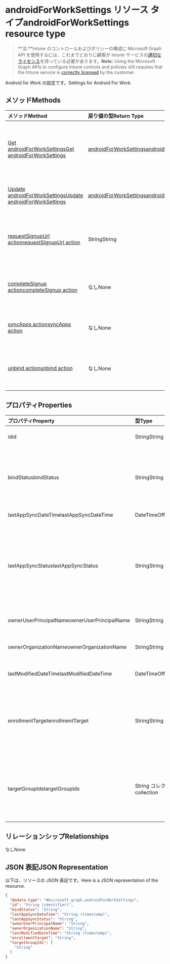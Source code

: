 # <a name="androidforworksettings-resource-type"></a><span data-ttu-id="63047-101">androidForWorkSettings リソース タイプ</span><span class="sxs-lookup"><span data-stu-id="63047-101">androidForWorkSettings resource type</span></span>

> <span data-ttu-id="63047-102">**注:**Intune のコントロールおよびポリシーの構成に Microsoft Graph API を使用するには、これまでどおりに顧客が Intune サービスの[適切なライセンス](https://go.microsoft.com/fwlink/?linkid=839381)を持っている必要があります。</span><span class="sxs-lookup"><span data-stu-id="63047-102">**Note:** Using the Microsoft Graph APIs to configure Intune controls and policies still requires that the Intune service is [correctly licensed](https://go.microsoft.com/fwlink/?linkid=839381) by the customer.</span></span>

<span data-ttu-id="63047-103">Android for Work の設定です。</span><span class="sxs-lookup"><span data-stu-id="63047-103">Settings for Android For Work.</span></span>
## <a name="methods"></a><span data-ttu-id="63047-104">メソッド</span><span class="sxs-lookup"><span data-stu-id="63047-104">Methods</span></span>
|<span data-ttu-id="63047-105">メソッド</span><span class="sxs-lookup"><span data-stu-id="63047-105">Method</span></span>|<span data-ttu-id="63047-106">戻り値の型</span><span class="sxs-lookup"><span data-stu-id="63047-106">Return Type</span></span>|<span data-ttu-id="63047-107">説明</span><span class="sxs-lookup"><span data-stu-id="63047-107">Description</span></span>|
|:---|:---|:---|
|[<span data-ttu-id="63047-108">Get androidForWorkSettings</span><span class="sxs-lookup"><span data-stu-id="63047-108">Get androidForWorkSettings</span></span>](../api/intune_androidforwork_androidforworksettings_get.md)|[<span data-ttu-id="63047-109">androidForWorkSettings</span><span class="sxs-lookup"><span data-stu-id="63047-109">androidForWorkSettings</span></span>](../resources/intune_androidforwork_androidforworksettings.md)|<span data-ttu-id="63047-110">[androidForWorkSettings](../resources/intune_androidforwork_androidforworksettings.md) オブジェクトのプロパティとリレーションシップを読み取ります。</span><span class="sxs-lookup"><span data-stu-id="63047-110">Read properties and relationships of [plannerTaskDetails](../resources/intune_androidforwork_androidforworksettings.md) object.</span></span>|
|[<span data-ttu-id="63047-111">Update androidForWorkSettings</span><span class="sxs-lookup"><span data-stu-id="63047-111">Update androidForWorkSettings</span></span>](../api/intune_androidforwork_androidforworksettings_update.md)|[<span data-ttu-id="63047-112">androidForWorkSettings</span><span class="sxs-lookup"><span data-stu-id="63047-112">androidForWorkSettings</span></span>](../resources/intune_androidforwork_androidforworksettings.md)|<span data-ttu-id="63047-113">[androidForWorkSettings](../resources/intune_androidforwork_androidforworksettings.md) オブジェクトのプロパティを更新します。</span><span class="sxs-lookup"><span data-stu-id="63047-113">Update the properties of a [calendar](../resources/intune_androidforwork_androidforworksettings.md) object.</span></span>|
|[<span data-ttu-id="63047-114">requestSignupUrl action</span><span class="sxs-lookup"><span data-stu-id="63047-114">requestSignupUrl action</span></span>](../api/intune_androidforwork_androidforworksettings_requestsignupurl.md)|<span data-ttu-id="63047-115">String</span><span class="sxs-lookup"><span data-stu-id="63047-115">String</span></span>|<span data-ttu-id="63047-116">Android for Work 管理の登録に使用されるサインアップ URL を生成します。</span><span class="sxs-lookup"><span data-stu-id="63047-116">Generates a sign-up URL that is used to enroll in Android for Work management.</span></span>|
|[<span data-ttu-id="63047-117">completeSignup action</span><span class="sxs-lookup"><span data-stu-id="63047-117">completeSignup action</span></span>](../api/intune_androidforwork_androidforworksettings_completesignup.md)|<span data-ttu-id="63047-118">なし</span><span class="sxs-lookup"><span data-stu-id="63047-118">None</span></span>|<span data-ttu-id="63047-119">Android for Work 管理用のサインアップのフローを完了します。</span><span class="sxs-lookup"><span data-stu-id="63047-119">Completes the sign-up flow for Android for Work management.</span></span>|
|[<span data-ttu-id="63047-120">syncApps action</span><span class="sxs-lookup"><span data-stu-id="63047-120">syncApps action</span></span>](../api/intune_androidforwork_androidforworksettings_syncapps.md)|<span data-ttu-id="63047-121">なし</span><span class="sxs-lookup"><span data-stu-id="63047-121">None</span></span>|<span data-ttu-id="63047-122">エンタープライズ用の承認済みアプリケーションを同期します。</span><span class="sxs-lookup"><span data-stu-id="63047-122">Syncs approved applications for the Enterprise.</span></span>|
|[<span data-ttu-id="63047-123">unbind action</span><span class="sxs-lookup"><span data-stu-id="63047-123">unbind action</span></span>](../api/intune_androidforwork_androidforworksettings_unbind.md)|<span data-ttu-id="63047-124">なし</span><span class="sxs-lookup"><span data-stu-id="63047-124">None</span></span>|<span data-ttu-id="63047-125">エンタープライズ用の Android for Work 管理を無効にします。</span><span class="sxs-lookup"><span data-stu-id="63047-125">Disables Android for Work management for the Enterprise.</span></span>|

## <a name="properties"></a><span data-ttu-id="63047-126">プロパティ</span><span class="sxs-lookup"><span data-stu-id="63047-126">Properties</span></span>
|<span data-ttu-id="63047-127">プロパティ</span><span class="sxs-lookup"><span data-stu-id="63047-127">Property</span></span>|<span data-ttu-id="63047-128">型</span><span class="sxs-lookup"><span data-stu-id="63047-128">Type</span></span>|<span data-ttu-id="63047-129">説明</span><span class="sxs-lookup"><span data-stu-id="63047-129">Description</span></span>|
|:---|:---|:---|
|<span data-ttu-id="63047-130">id</span><span class="sxs-lookup"><span data-stu-id="63047-130">id</span></span>|<span data-ttu-id="63047-131">String</span><span class="sxs-lookup"><span data-stu-id="63047-131">String</span></span>|<span data-ttu-id="63047-132">Android for Work の設定の識別子</span><span class="sxs-lookup"><span data-stu-id="63047-132">The Android for Work settings identifier</span></span>|
|<span data-ttu-id="63047-133">bindStatus</span><span class="sxs-lookup"><span data-stu-id="63047-133">bindStatus</span></span>|<span data-ttu-id="63047-134">String</span><span class="sxs-lookup"><span data-stu-id="63047-134">String</span></span>|<span data-ttu-id="63047-135">Google EMM API を使ったテナントのバインドの状態。可能な値は、`notBound`、`bound`、`boundAndValidated`、`unbinding` です。</span><span class="sxs-lookup"><span data-stu-id="63047-135">Bind status of the tenant with the Google EMM API Possible values are: `notBound`, `bound`, `boundAndValidated`, `unbinding`.</span></span>|
|<span data-ttu-id="63047-136">lastAppSyncDateTime</span><span class="sxs-lookup"><span data-stu-id="63047-136">lastAppSyncDateTime</span></span>|<span data-ttu-id="63047-137">DateTimeOffset</span><span class="sxs-lookup"><span data-stu-id="63047-137">DateTimeOffset</span></span>|<span data-ttu-id="63047-138">アプリ同期の最終完了時刻</span><span class="sxs-lookup"><span data-stu-id="63047-138">Last completion time for app sync</span></span>|
|<span data-ttu-id="63047-139">lastAppSyncStatus</span><span class="sxs-lookup"><span data-stu-id="63047-139">lastAppSyncStatus</span></span>|<span data-ttu-id="63047-140">String</span><span class="sxs-lookup"><span data-stu-id="63047-140">String</span></span>|<span data-ttu-id="63047-141">前回のアプリケーションの同期結果。可能な値は、`success`、`credentialsNotValid`、`androidForWorkApiError`、`managementServiceError`、`unknownError`、`none` です。</span><span class="sxs-lookup"><span data-stu-id="63047-141">Last application sync result Possible values are: `success`, `credentialsNotValid`, `androidForWorkApiError`, `managementServiceError`, `unknownError`, `none`.</span></span>|
|<span data-ttu-id="63047-142">ownerUserPrincipalName</span><span class="sxs-lookup"><span data-stu-id="63047-142">ownerUserPrincipalName</span></span>|<span data-ttu-id="63047-143">String</span><span class="sxs-lookup"><span data-stu-id="63047-143">String</span></span>|<span data-ttu-id="63047-144">エンタープライズを作成した所有者の UPN</span><span class="sxs-lookup"><span data-stu-id="63047-144">Owner UPN that created the enterprise</span></span>|
|<span data-ttu-id="63047-145">ownerOrganizationName</span><span class="sxs-lookup"><span data-stu-id="63047-145">ownerOrganizationName</span></span>|<span data-ttu-id="63047-146">String</span><span class="sxs-lookup"><span data-stu-id="63047-146">String</span></span>|<span data-ttu-id="63047-147">Android for Work のオンボーディング時に使用される組織名</span><span class="sxs-lookup"><span data-stu-id="63047-147">Organization name used when onboarding Android for Work</span></span>|
|<span data-ttu-id="63047-148">lastModifiedDateTime</span><span class="sxs-lookup"><span data-stu-id="63047-148">lastModifiedDateTime</span></span>|<span data-ttu-id="63047-149">DateTimeOffset</span><span class="sxs-lookup"><span data-stu-id="63047-149">DateTimeOffset</span></span>|<span data-ttu-id="63047-150">Android for Work の設定の最終変更時刻</span><span class="sxs-lookup"><span data-stu-id="63047-150">Last modification time for Android for Work settings</span></span>|
|<span data-ttu-id="63047-151">enrollmentTarget</span><span class="sxs-lookup"><span data-stu-id="63047-151">enrollmentTarget</span></span>|<span data-ttu-id="63047-152">String</span><span class="sxs-lookup"><span data-stu-id="63047-152">String</span></span>|<span data-ttu-id="63047-153">どのユーザーが Android for Work デバイス管理にデバイスを登録できるかを示します。可能な値は、`none`、`all`、`targeted`、`targetedAsEnrollmentRestrictions` です。</span><span class="sxs-lookup"><span data-stu-id="63047-153">Indicates which users can enroll devices in Android for Work device management Possible values are: `none`, `all`, `targeted`, `targetedAsEnrollmentRestrictions`.</span></span>|
|<span data-ttu-id="63047-154">targetGroupIds</span><span class="sxs-lookup"><span data-stu-id="63047-154">targetGroupIds</span></span>|<span data-ttu-id="63047-155">String コレクション</span><span class="sxs-lookup"><span data-stu-id="63047-155">String collection</span></span>|<span data-ttu-id="63047-156">enrollmentTarget が「Targeted」に設定されている場合、どの AAD グループが Android for Work デバイス管理にデバイスを登録できるかを指定します。</span><span class="sxs-lookup"><span data-stu-id="63047-156">Specifies which AAD groups can enroll devices in Android for Work device management if enrollmentTarget is set to 'Targeted'</span></span>|

## <a name="relationships"></a><span data-ttu-id="63047-157">リレーションシップ</span><span class="sxs-lookup"><span data-stu-id="63047-157">Relationships</span></span>
<span data-ttu-id="63047-158">なし</span><span class="sxs-lookup"><span data-stu-id="63047-158">None</span></span>
## <a name="json-representation"></a><span data-ttu-id="63047-159">JSON 表記</span><span class="sxs-lookup"><span data-stu-id="63047-159">JSON Representation</span></span>
<span data-ttu-id="63047-160">以下は、リソースの JSON 表記です。</span><span class="sxs-lookup"><span data-stu-id="63047-160">Here is a JSON representation of the resource.</span></span>
<!-- {
  "blockType": "resource",
  "keyProperty": "id",
  "@odata.type": "microsoft.graph.androidForWorkSettings"
}
-->
``` json
{
  "@odata.type": "#microsoft.graph.androidForWorkSettings",
  "id": "String (identifier)",
  "bindStatus": "String",
  "lastAppSyncDateTime": "String (timestamp)",
  "lastAppSyncStatus": "String",
  "ownerUserPrincipalName": "String",
  "ownerOrganizationName": "String",
  "lastModifiedDateTime": "String (timestamp)",
  "enrollmentTarget": "String",
  "targetGroupIds": [
    "String"
  ]
}
```



